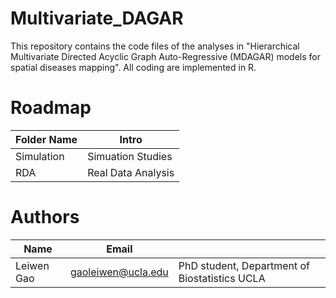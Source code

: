 # Multivariate_DAGAR

This repository contains the code files of the analyses in "Hierarchical Multivariate Directed Acyclic Graph Auto-Regressive (MDAGAR) models for spatial diseases mapping". All coding are implemented in R.

# Roadmap

| Folder Name | Intro              |
|-------------|--------------------|
| Simulation  | Simuation Studies  | 
| RDA         | Real Data Analysis |

# Authors

| Name       | Email              |                                               |
|------------|--------------------|-----------------------------------------------|
| Leiwen Gao | gaoleiwen@ucla.edu | PhD student, Department of Biostatistics UCLA |